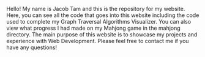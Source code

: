 Hello! My name is Jacob Tam and this is the repository for my website. Here, you can see all the code that goes into this website including the code used to complete my Graph Traversal Algorithms Visualizer. You can also view what progress I had made on my Mahjong game in the mahjong directory. The main purpose of this website is to showcase my projects and experience with Web Development. Please feel free to contact me if you have any questions!
